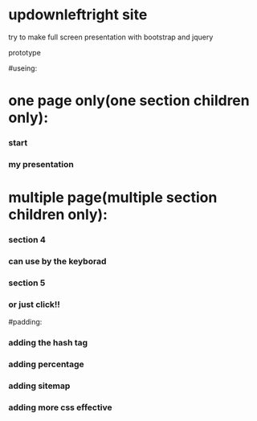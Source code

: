 # updownleftright site

try to make full screen presentation
with bootstrap and jquery

prototype

#useing:

# one page only(one section children only):
<section>
	<section data-bkgcolor="#000" data-titlecolor="#fff" data-textcolor="#fff" data-index="0">
		<h1>start</h1>
		<h3>my presentation</h3>
	</section>
</section>

# multiple page(multiple section children only):
<section>
	<section data-bkgcolor="#546" data-titlecolor="#f0f" data-textcolor="#0ff" data-index="2/1">
		<h1>section 4</h1>
		<h3>can use by the keyborad</h3>
	</section>
	<section data-bkgcolor="#c66" data-titlecolor="#fff" data-textcolor="#cfc" data-index="2/2">
		<h1>section 5</h1>
		<h3>or just click!!</h3>
	</section>
</section>

#padding:
				<h3>adding the hash tag</h3>
				<h3>adding percentage</h3>
				<h3>adding sitemap</h3>
				<h3>adding more css effective</h3>